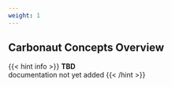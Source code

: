```yaml
---
weight: 1
---
```


## **Carbonaut Concepts Overview**

{{< hint info >}}
**TBD**  
documentation not yet added
{{< /hint >}}
